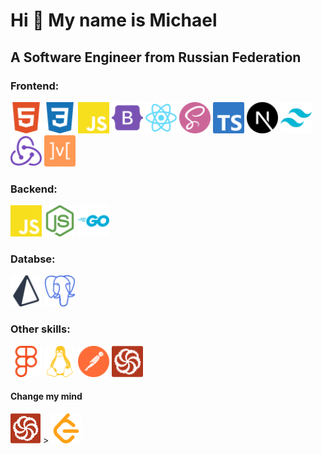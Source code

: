 # Hi 👋 My name is Michael

## A Software Engineer from Russian Federation

### Frontend:

<p>
  <img src="./assets/Frontend/html5-color.svg" height="50" width="50"/>
  <img src="./assets/Frontend/css3-color.svg" height="50" width="50"/>
  <img src="./assets/Frontend/javascript-color.svg" height="50" width="50"/>
  <img src="./assets/Frontend/bootstrap-color.svg" height="50" width="50"/>
  <img src="./assets/Frontend/react-color.svg" height="50" width="50"/>
  <img src="./assets/Frontend/sass-color.svg" height="50" width="50"/>
  <img src="./assets/Frontend/typescript-color.svg" height="50" width="50"/>
  <img src="./assets/Frontend/nextdotjs-color.svg" height="50" width="50"/>
  <img src="./assets/Frontend/tailwindcss-color.svg" height="50" width="50"/>
  <img src="./assets/Frontend/redux-color.svg" height="50" width="50"/>
  <img src="./assets/Frontend/mobx-color.svg" height="50" width="50"/>
</p>

### Backend:

<p>
  <img src="./assets/Backend/javascript-color.svg" height="50" width="50"/>
  <img src="./assets/Backend/nodedotjs-color.svg" height="50" width="50"/>
  <img src="./assets/Backend/go-color.svg" height="50" width="50"/>
</p>

### Databse:

<p>
  <img src="./assets/Database/prisma-color.svg" height="50" width="50"/>
  <img src="./assets/Database/postgresql-color.svg" height="50" width="50"/>
</p>

### Other skills:

<p>
  <img src="./assets/Other/figma-color.svg" height="50" width="50"/>
  <img src="./assets/Other/linux-color.svg" height="50" width="50"/>
  <img src="./assets/Other/postman-color.svg" height="50" width="50"/>
  <img src="./assets/Other/codewars-color.svg" height="50" width="50"/>
</p>

#### Change my mind

![](./assets/Other/codewars-color.svg) > ![](./assets/Other/leetcode-color.svg)
